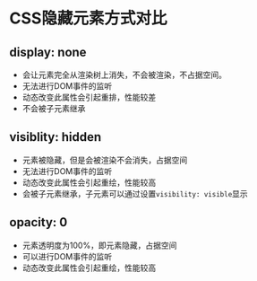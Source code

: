 # CSS隐藏元素方式对比
## display: none
* 会让元素完全从渲染树上消失，不会被渲染，不占据空间。
* 无法进行DOM事件的监听
* 动态改变此属性会引起重排，性能较差
* 不会被子元素继承

## visiblity: hidden
* 元素被隐藏，但是会被渲染不会消失，占据空间
* 无法进行DOM事件的监听
* 动态改变此属性会引起重绘，性能较高
* 会被子元素继承，子元素可以通过设置`visibility: visible`显示

## opacity: 0
* 元素透明度为100%，即元素隐藏，占据空间
* 可以进行DOM事件的监听
* 动态改变此属性会引起重绘，性能较高
